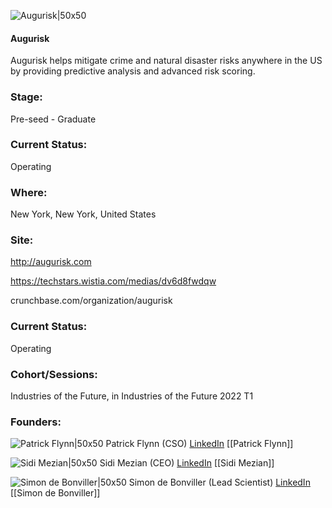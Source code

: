 

![Augurisk|50x50](https://apimg.techstars.com/connect/images/image_files/623a0594fe8b48000958769b/original/Untitled_design.png)

#### Augurisk
Augurisk helps mitigate crime and natural disaster risks anywhere in the US by providing predictive analysis and advanced risk scoring.

### Stage: 
Pre-seed - Graduate 

### Current Status: 
Operating

### Where:
New York, New York, United States

### Site:
http://augurisk.com

https://techstars.wistia.com/medias/dv6d8fwdqw

crunchbase.com/organization/augurisk

### Current Status: 
Operating

### Cohort/Sessions: 
Industries of the Future, in Industries of the Future 2022 T1

### Founders: 

![Patrick Flynn|50x50]() Patrick Flynn (CSO) [LinkedIn](https://linkedin.com/in/pflynn) [[Patrick Flynn]]

![Sidi Mezian|50x50](https://www.f6s.com/content-resource/profiles/2667610_th2.jpg) Sidi Mezian (CEO) [LinkedIn](https://linkedin.com/in/mohamed-mezian-6a28b226) [[Sidi Mezian]]

![Simon de Bonviller|50x50](https://s3.amazonaws.com/techstars/default-user-avatar@2x.png) Simon de Bonviller (Lead Scientist) [LinkedIn](https://linkedin.com/in/simon-de-bonviller-086aaa6b) [[Simon de Bonviller]]


